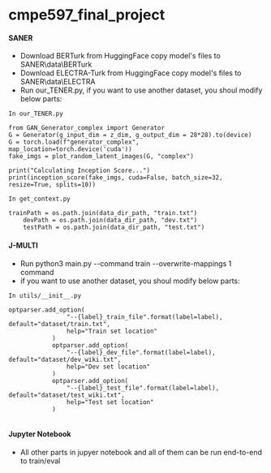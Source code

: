 # cmpe597_final_project

#### SANER ####
* Download BERTurk from HuggingFace copy model's files to SANER\data\BERTurk
* Download ELECTRA-Turk from HuggingFace copy model's files to SANER\data\ELECTRA
* Run our_TENER.py, if you want to use another dataset, you shoul modify below parts:

```
In our_TENER.py

from GAN_Generator_complex import Generator
G = Generator(g_input_dim = z_dim, g_output_dim = 28*28).to(device)
G = torch.load(f"generator_complex", map_location=torch.device('cuda'))
fake_imgs = plot_random_latent_images(G, "complex")

print("Calculating Inception Score...")
print(inception_score(fake_imgs, cuda=False, batch_size=32, resize=True, splits=10))
```


```
In get_context.py

trainPath = os.path.join(data_dir_path, "train.txt")
    devPath = os.path.join(data_dir_path, "dev.txt")
    testPath = os.path.join(data_dir_path, "test.txt")
```


#### J-MULTI ####
* Run python3 main.py --command train --overwrite-mappings 1 command
* if you want to use another dataset, you shoul modify below parts:
```
In utils/__init__.py

optparser.add_option(
                "--{label}_train_file".format(label=label), default="dataset/train.txt",
                help="Train set location"
            )
            optparser.add_option(
                "--{label}_dev_file".format(label=label), default="dataset/dev_wiki.txt",
                help="Dev set location"
            )
            optparser.add_option(
                "--{label}_test_file".format(label=label), default="dataset/test_wiki.txt",
                help="Test set location"
            )
			
```

#### Jupyter Notebook ####

* All other parts in jupyer notebook and all of them can be run end-to-end to train/eval